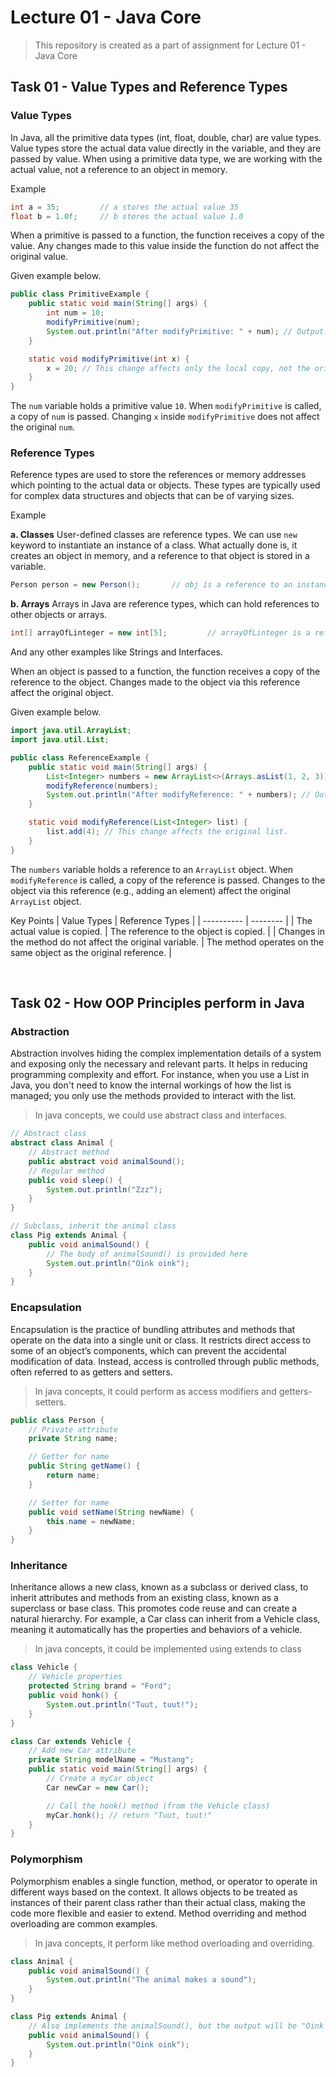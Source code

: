 # Lecture 01 - Java Core
> This repository is created as a part of assignment for Lecture 01 - Java Core

## Task 01 - Value Types and Reference Types
### Value Types
In Java, all the primitive data types (int, float, double, char) are value types. Value types store the actual data value directly in the variable, and they are passed by value.
When using a primitive data type, we are working with the actual value, not a reference to an object in memory.

Example
```java
int a = 35;         // a stores the actual value 35
float b = 1.0f;     // b stores the actual value 1.0
```

When a primitive is passed to a function, the function receives a copy of the value. Any changes made to this value inside the function do not affect the original value.

Given example below.
```java
public class PrimitiveExample {
    public static void main(String[] args) {
        int num = 10;
        modifyPrimitive(num);
        System.out.println("After modifyPrimitive: " + num); // Output: 10
    }

    static void modifyPrimitive(int x) {
        x = 20; // This change affects only the local copy, not the original `num`.
    }
}
```

The `num` variable holds a primitive value `10`. When `modifyPrimitive` is called, a copy of `num` is passed. Changing `x` inside `modifyPrimitive` does not affect the original `num`.

### Reference Types
Reference types are used to store the references or memory addresses which pointing to the actual data or objects. These types are typically used for complex data structures and objects that can be of varying sizes.

Example

**a. Classes**
User-defined classes are reference types. We can use `new` keyword to instantiate an instance of a class. What actually done is, it creates an object in memory, and a reference to that object is stored in a variable.

```java
Person person = new Person();       // obj is a reference to an instance of Person class
```

**b. Arrays**
Arrays in Java are reference types, which can hold references to other objects or arrays.

```java
int[] arrayOfLinteger = new int[5];         // arrayOfLinteger is a reference to an array of int
```

And any other examples like Strings and Interfaces.

When an object is passed to a function, the function receives a copy of the reference to the object. Changes made to the object via this reference affect the original object.

Given example below.
```java
import java.util.ArrayList;
import java.util.List;

public class ReferenceExample {
    public static void main(String[] args) {
        List<Integer> numbers = new ArrayList<>(Arrays.asList(1, 2, 3));
        modifyReference(numbers);
        System.out.println("After modifyReference: " + numbers); // Output: [1, 2, 3, 4]
    }

    static void modifyReference(List<Integer> list) {
        list.add(4); // This change affects the original list.
    }
}
```

The `numbers` variable holds a reference to an `ArrayList` object. When `modifyReference` is called, a copy of the reference is passed. Changes to the object via this reference (e.g., adding an element) affect the original `ArrayList` object.

Key Points
| Value Types | Reference Types |
| ---------- | -------- |
| The actual value is copied. | The reference to the object is copied. |
| Changes in the method do not affect the original variable. | The method operates on the same object as the original reference. |

<br>

## Task 02 - How OOP Principles perform in Java
### Abstraction
Abstraction involves hiding the complex implementation details of a system and exposing only the necessary and relevant parts. It helps in reducing programming complexity and effort. For instance, when you use a List in Java, you don't need to know the internal workings of how the list is managed; you only use the methods provided to interact with the list.
> In java concepts, we could use abstract class and interfaces.
```java
// Abstract class
abstract class Animal {
    // Abstract method
    public abstract void animalSound();
    // Regular method
    public void sleep() {
        System.out.println("Zzz");
    }
}

// Subclass, inherit the animal class
class Pig extends Animal {
    public void animalSound() {
        // The body of animalSound() is provided here
        System.out.println("Oink oink");
    }
}
```

### Encapsulation
Encapsulation is the practice of bundling attributes and methods that operate on the data into a single unit or class. It restricts direct access to some of an object’s components, which can prevent the accidental modification of data. Instead, access is controlled through public methods, often referred to as getters and setters.
> In java concepts, it could perform as access modifiers and getters-setters.
```java
public class Person {
    // Private attribute
    private String name;

    // Getter for name
    public String getName() {
        return name;
    }

    // Setter for name
    public void setName(String newName) {
        this.name = newName;
    }
}
```

### Inheritance
Inheritance allows a new class, known as a subclass or derived class, to inherit attributes and methods from an existing class, known as a superclass or base class. This promotes code reuse and can create a natural hierarchy. For example, a Car class can inherit from a Vehicle class, meaning it automatically has the properties and behaviors of a vehicle.
> In java concepts, it could be implemented using extends to class
```java
class Vehicle {
    // Vehicle properties
    protected String brand = "Ford";
    public void honk() {
        System.out.println("Tuut, tuut!");
    }
}

class Car extends Vehicle {
    // Add new Car attribute
    private String modelName = "Mustang";
    public static void main(String[] args) {
        // Create a myCar object
        Car newCar = new Car();

        // Call the honk() method (from the Vehicle class)
        myCar.honk(); // return "Tuut, tuut!"
    }
}
```

### Polymorphism
Polymorphism enables a single function, method, or operator to operate in different ways based on the context. It allows objects to be treated as instances of their parent class rather than their actual class, making the code more flexible and easier to extend. Method overriding and method overloading are common examples.
> In java concepts, it perform like method overloading and overriding.
```java
class Animal {
    public void animalSound() {
        System.out.println("The animal makes a sound");
    }
}

class Pig extends Animal {
    // Also implements the animalSound(), but the output will be "Oink oink"
    public void animalSound() {
        System.out.println("Oink oink");
    }
}
```